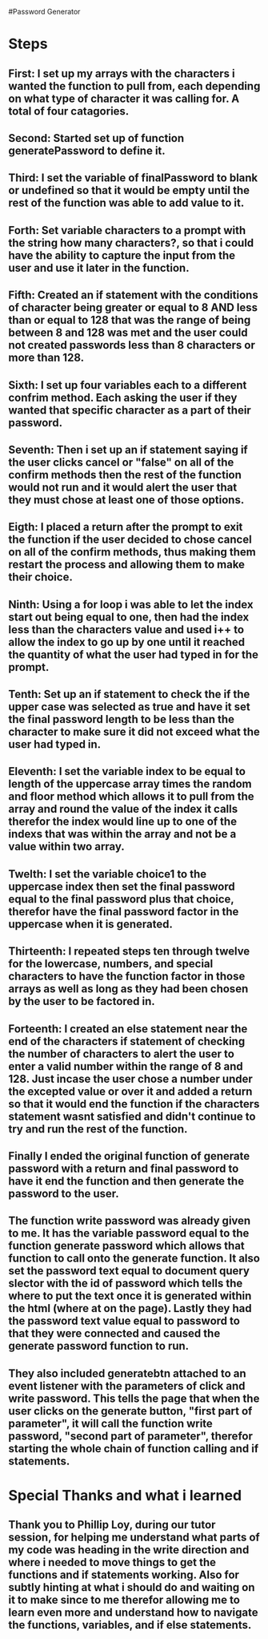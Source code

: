 #Password Generator

# Steps
## First: I set up my arrays with the characters i wanted the function to pull from, each depending on what type of character it was calling for. A total of four catagories.

## Second: Started set up of function generatePassword to define it.

## Third: I set the variable of finalPassword to blank or undefined so that it would be empty until the rest of the function was able to add value to it.

## Forth: Set variable characters to a prompt with the string how many characters?, so that i could have the ability to capture the input from the user and use it later in the function.

## Fifth: Created an if statement with the conditions of character being greater or equal to 8 AND less than or equal to 128 that was the range of being between 8 and 128 was met and the user could not created passwords less than 8 characters or more than 128.

## Sixth: I set up four variables each to a different confrim method. Each asking the user if they wanted that specific character as a part of their password.

## Seventh: Then i set up an if statement saying if the user clicks cancel or "false" on all of the confirm methods then the rest of the function would not run and it would alert the user that they must chose at least one of those options.

## Eigth: I placed a return after the prompt to exit the function if the user decided to chose cancel on all of the confirm methods, thus making them restart the process and allowing them to make their choice.

## Ninth: Using a for loop i was able to let the index start out being equal to one, then had the index less than the characters value and used i++ to allow the index to go up by one until it reached the quantity of what the user had typed in for the prompt.

## Tenth: Set up an if statement to check the if the upper case was selected as true and have it set the final password length to be less than the character to make sure it did not exceed what the user had typed in.

## Eleventh: I set the variable index to be equal to length of the uppercase array times the random and floor method which allows it to pull from the array and round the value of the index it calls therefor the index would line up to one of the indexs that was within the array and not be a value within two array.

## Twelth: I set the variable choice1 to the uppercase index then set the final password equal to the final password plus that choice, therefor have the final password factor in the uppercase when it is generated.

## Thirteenth: I repeated steps ten through twelve for the lowercase, numbers, and special characters to have the function factor in those arrays as well as long as they had been chosen by the user to be factored in.

## Forteenth: I created an else statement near the end of the characters if statement of checking the number of characters to alert the user to enter a valid number within the range of 8 and 128. Just incase the user chose a number under the excepted value or over it and added a return so that it would end the function if the characters statement wasnt satisfied and didn't continue to try and run the rest of the function.

## Finally I ended the original function of generate password with a return and final password to have it end the function and then generate the password to the user.

## The function write password was already given to me. It has the variable password equal to the function generate password which allows that function to call onto the generate function. It also set the password text equal to document query slector with the id of password which tells the where to put the text once it is generated within the html (where at on the page). Lastly they had the password text value equal to password to that they were connected and caused the generate password function to run.

## They also included generatebtn attached to an event listener with the parameters of click and write password. This tells the page that when the user clicks on the generate button, "first part of parameter", it will call the function write password, "second part of parameter", therefor starting the whole chain of function calling and if statements.

# Special Thanks and what i learned

## Thank you to Phillip Loy, during our tutor session, for helping me understand what parts of my code was heading in the write direction and where i needed to move things to get the functions and if statements working. Also for subtly hinting at what i should do and waiting on it to make since to me therefor allowing me to learn even more and understand how to navigate the functions, variables, and if else statements.

